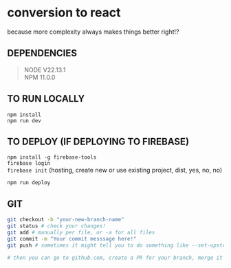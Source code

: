 # conversion to react

because more complexity always makes things better right!?

## DEPENDENCIES

> NODE V22.13.1 <br>
> NPM 11.0.0

## TO RUN LOCALLY

 `npm install` <br>
 `npm run dev`

## TO DEPLOY (IF DEPLOYING TO FIREBASE)

`npm install -g firebase-tools`<br>
`firebase login` <br>
`firebase init` (hosting, create new or use existing project, dist, yes, no, no) <br>

`npm run deploy`

## GIT

```bash
git checkout -b "your-new-branch-name"
git status # check your changes!
git add # manually per file, or -a for all files
git commit -m "Your commit messsage here!"
git push # sometimes it might tell you to do something like --set-upstream origin, do that.

# then you can go to github.com, create a PR for your branch, merge it if happy.
```